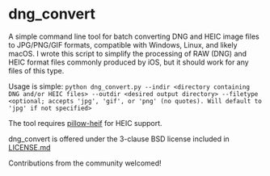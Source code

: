 # dng_convert

A simple command line tool for batch converting DNG and HEIC image files to JPG/PNG/GIF formats, compatible with Windows, Linux, and likely macOS.
I wrote this script to simplify the processing of RAW (DNG) and HEIC format files commonly produced by iOS, but it should work for any files of this type.

Usage is simple:
```python dng_convert.py --indir <directory containing DNG and/or HEIC files> --outdir <desired output directory> --filetype <optional; accepts 'jpg', 'gif', or 'png' (no quotes). Will default to 'jpg' if not specified>```

The tool requires [pillow-heif](https://pypi.org/project/pillow-heif/) for HEIC support.

dng_convert is offered under the 3-clause BSD license included in [LICENSE.md](LICENSE.md)

Contributions from the community welcomed!